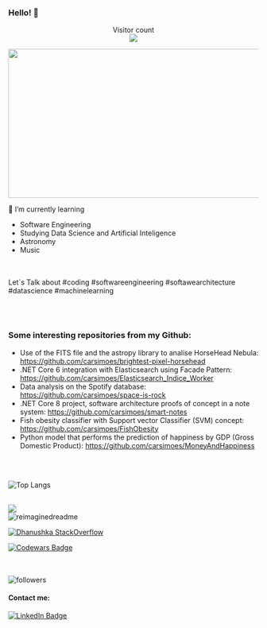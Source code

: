
### Hello! 👋



<p align="center"> 
  Visitor count<br>
  <img src="https://profile-counter.glitch.me/carsimoes/count.svg" />
</p>

<div align="center">
  <img src="https://media.giphy.com/media/dWesBcTLavkZuG35MI/giphy.gif" width="600" height="300"/>
</div>

<!--
**carsimoes/carsimoes** is a ✨ _special_ ✨ repository because its `README.md` (this file) appears on your GitHub profile.

Here are some ideas to get you started:

- 🔭 I’m currently working on ...
- 🌱 I’m currently learning ...
- 👯 I’m looking to collaborate on ...
- 🤔 I’m looking for help with ...
- 💬 Ask me about ...
- 📫 How to reach me: ...
- 😄 Pronouns: ...
- ⚡ Fun fact: ...
-->

🌱 I’m currently learning

<!--
![image](https://user-images.githubusercontent.com/4956055/175610964-bdcbd548-e26c-4ac5-8694-c2653070dbd2.png)
-->

   - Software Engineering
   - Studying Data Science and Artificial Inteligence 
   - Astronomy
   - Music
     
 <br> <br>
Let`s Talk about #coding #softwareengineering #softawearchitecture #datascience #machinelearning

 <br> <br>

### Some interesting repositories from my Github:
  - Use of the FITS file and the astropy library to analise HorseHead Nebula: https://github.com/carsimoes/brightest-pixel-horsehead
  - .NET Core 6 integration with Elasticsearch using Facade Pattern: https://github.com/carsimoes/Elasticsearch_Indice_Worker
  - Data analysis on the Spotify database: https://github.com/carsimoes/space-is-rock
  - .NET Core 8 project, software architecture proofs of concept in a note system: https://github.com/carsimoes/smart-notes
  - Fish obesity classifier with Support vector Classifier (SVM) concept: https://github.com/carsimoes/FishObesity
  - Python model that performs the prediction of happiness by GDP (Gross Domestic Product): https://github.com/carsimoes/MoneyAndHappiness

 <br> <br>

<!--   GitHub stats graph 
### 📈 GitHub Activity Graph:
![GitHub activity graph](https://activity-graph.herokuapp.com/graph?username=carsimoes&hide_border=true&theme=redical)
-->
![Top Langs](https://github-readme-stats.vercel.app/api/top-langs/?username=carsimoes&layout=compact)

</br>

<img src="https://github-profile-trophy.vercel.app/?username=carsimoes&theme=juicyfresh&no-bg=true" />


</br>
<img src="https://myreadme.vercel.app/api/embed/carsimoes?panels=userstatistics,toprepositories,toplanguages,commitgraph" alt="reimaginedreadme" />

[![Dhanushka StackOverflow](https://github-readme-stackoverflow.vercel.app/?userID=6297528)](https://stackoverflow.com/users/6297528/carlos)


[![Codewars Badge](https://www.codewars.com/users/carsimoes/badges/large)](https://www.codewars.com/users/carsimoes)

<div align="center">
  <a href="https://github.com/carsimoes">
  <!--
  <img height="180em" src="https://github-readme-stats.vercel.app/api?username=carsimoes&show_icons=true&theme=gruvbox&include_all_commits=true&count_private=true"/>
  <img height="180em" src="https://github-readme-stats.vercel.app/api/top-langs/?username=carsimoes&layout=compact&langs_count=7&theme=gruvbox"/>
  -->
  </a>
 <br>
 </div>
</br>
 <img alt="followers" title="Follow me on Github" src="https://img.shields.io/github/followers/carsimoes?color=236ad3&style=for-the-badge&logo=github&label=Follow"/>
</br>

 #### Contact me:

 [![LinkedIn Badge](https://img.shields.io/badge/LinkedIn-Profile-informational?style=flat&logo=linkedin&logoColor=white&color=0D76A8)](https://www.linkedin.com/in/carlosrenatosimoes)

  

